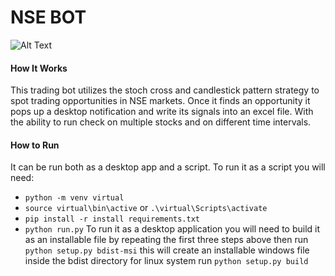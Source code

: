 # NSE BOT
![Alt Text](https://github.com/MuokaPWambua/NSE-BOT/image.png)
#### How It Works
This trading bot utilizes the stoch cross and candlestick pattern strategy to spot trading opportunities in
NSE markets. Once it finds an opportunity it pops up a desktop notification and write its signals into an excel file. 
With the ability to run check on multiple stocks and on different time intervals.

#### How to Run 
It can be run both as a desktop app and a script. 
To run it as a script you will need:
  - `python -m venv virtual`
  - `source virtual\bin\active` or `.\virtual\Scripts\activate`
  - `pip install -r install requirements.txt`
  - `python run.py`
To run it as a desktop application you will need to build it as an installable file by repeating 
the first three steps above then run `python setup.py bdist-msi` this will create an installable
windows file inside the bdist directory for linux system run `python setup.py build`
